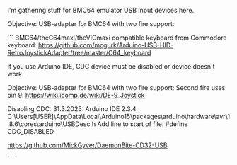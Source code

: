 I'm gathering stuff for BMC64 emulator USB input devices here.

Objective: USB-adapter for BMC64 with two fire support:

´´´
BMC64/theC64maxi/theVICmaxi compatible keyboard from Commodore keyboard:
https://github.com/mcgurk/Arduino-USB-HID-RetroJoystickAdapter/tree/master/C64_keyboard

If you use Arduino IDE, CDC device must be disabled or device doesn't work.

Objective: USB-adapter for BMC64 with two fire support:
Second fire uses pin 9: https://wiki.icomp.de/wiki/DE-9_Joystick

Disabling CDC:
31.3.2025: Arduino IDE 2.3.4.
C:\Users\[USER]\AppData\Local\Arduino15\packages\arduino\hardware\avr\1.8.6\cores\arduino\USBDesc.h
Add line to start of file:
#define CDC_DISABLED

https://github.com/MickGyver/DaemonBite-CD32-USB



´´´
